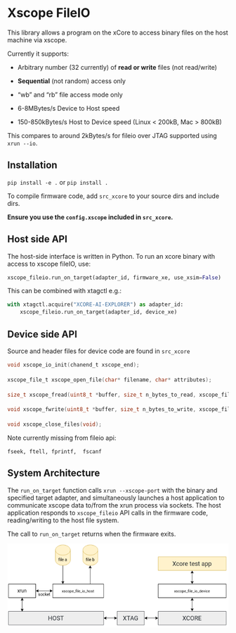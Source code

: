 # Xscope FileIO

This library allows a program on the xCore to access binary files on the host machine
via xscope.

Currently it supports:

  * Arbitrary number (32 currently) of **read or write** files (not read/write)

  * **Sequential** (not random) access only

  * “wb” and “rb” file access mode only

  * 6-8MBytes/s Device to Host speed

  * 150-850kBytes/s Host to Device speed (Linux < 200kB, Mac > 800kB)

This compares to around 2kBytes/s for fileio over JTAG supported using `xrun --io`.

## Installation

`pip install -e .` or `pip install .`

To compile firmware code, add `src_xcore` to your source dirs and include dirs.

**Ensure you use the `config.xscope` included in `src_xcore`.**


## Host side API

The host-side interface is written in Python. To run an xcore binary with access to
xscope fileIO,
use:
```python
xscope_fileio.run_on_target(adapter_id, firmware_xe, use_xsim=False)
```
This can be combined with xtagctl e.g.:

```python
with xtagctl.acquire("XCORE-AI-EXPLORER") as adapter_id:
    xscope_fileio.run_on_target(adapter_id, device_xe)
```


## Device side API

Source and header files for device code are found in `src_xcore`

```c
void xscope_io_init(chanend_t xscope_end);

xscope_file_t xscope_open_file(char* filename, char* attributes);

size_t xscope_fread(uint8_t *buffer, size_t n_bytes_to_read, xscope_file_t *xscope_io_handle);

void xscope_fwrite(uint8_t *buffer, size_t n_bytes_to_write, xscope_file_t *xscope_io_handle);

void xscope_close_files(void);
```

Note currently missing from fileio api:

```
fseek, ftell, fprintf,  fscanf
```

## System Architecture

The `run_on_target` function calls `xrun --xscope-port` with the binary and specified target adapter,
and simultaneously launches a host application to communicate xscope data to/from 
the xrun process via sockets. The host application responds to `xscope_fileio` API calls
in the firmware code, reading/writing to the host file system.

The call to `run_on_target` returns when the firmware exits.

![System Architecture](arch.png "System Architecture")
